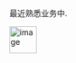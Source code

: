 最近熟悉业务中.

<img width="48" alt="image" src="https://github.com/user-attachments/assets/957b8b41-a056-408d-a292-97f00fb2efc0" />
